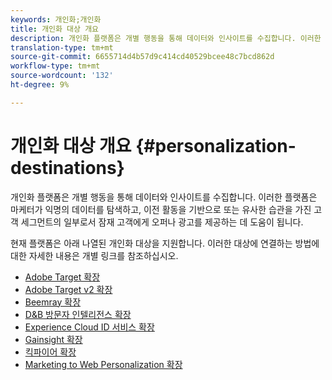```yaml
---
keywords: 개인화;개인화
title: 개인화 대상 개요
description: 개인화 플랫폼은 개별 행동을 통해 데이터와 인사이트를 수집합니다. 이러한 플랫폼은 마케터가 익명의 데이터를 탐색하고, 이전 활동을 기반으로 또는 유사한 습관을 가진 고객 세그먼트의 일부로서 잠재 고객에게 오퍼나 광고를 제공하는 데 도움이 됩니다.
translation-type: tm+mt
source-git-commit: 6655714d4b57d9c414cd40529bcee48c7bcd862d
workflow-type: tm+mt
source-wordcount: '132'
ht-degree: 9%

---
```



# 개인화 대상 개요 {#personalization-destinations}

개인화 플랫폼은 개별 행동을 통해 데이터와 인사이트를 수집합니다. 이러한 플랫폼은 마케터가 익명의 데이터를 탐색하고, 이전 활동을 기반으로 또는 유사한 습관을 가진 고객 세그먼트의 일부로서 잠재 고객에게 오퍼나 광고를 제공하는 데 도움이 됩니다.

현재 플랫폼은 아래 나열된 개인화 대상을 지원합니다. 이러한 대상에 연결하는 방법에 대한 자세한 내용은 개별 링크를 참조하십시오.

* [Adobe Target 확장](./adobe-target.md)
* [Adobe Target v2 확장](./adobe-target-v2.md)
* [Beemray 확장](./beemray.md)
* [D&amp;B 방문자 인텔리전스 확장](./dnb.md)
* [Experience Cloud ID 서비스 확장](./adobe-ecid.md)
* [Gainsight 확장](./gainsight.md)
* [킥파이어 확장](./kickfire.md)
* [Marketing to Web Personalization 확장](./marketo-web-personalization.md)
